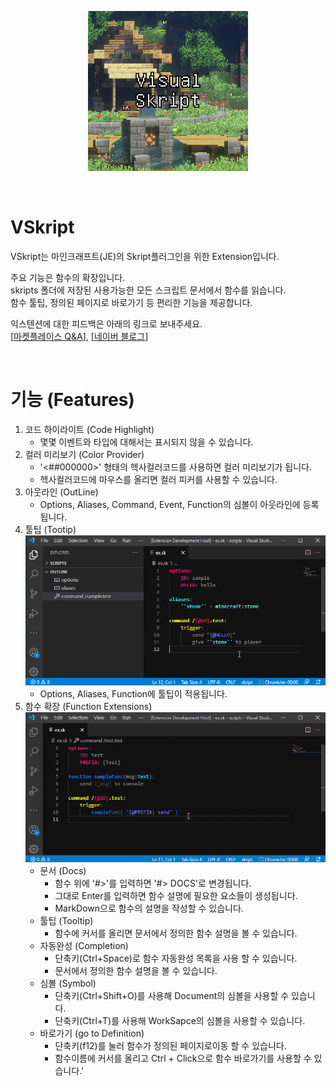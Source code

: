 <p align="center"><img src="img/cover.png"></p>

<br>

# VSkript 
VSkript는 마인크래프트(JE)의 Skript플러그인을 위한 Extension입니다.  

주요 기능은 함수의 확장입니다.  
skripts 폴더에 저장된 사용가능한 모든 스크립트 문서에서 함수를 읽습니다.  
함수 툴팁, 정의된 페이지로 바로가기 등 편리한 기능을 제공합니다.

익스텐션에 대한 피드백은 아래의 링크로 보내주세요.  
[[마켓플레이스 Q&A](https://marketplace.visualstudio.com/items?itemName=Vhone.vskript&ssr=false#qna)],
[[네이버 블로그](https://blog.naver.com/v_hone)]

<br>

# 기능 (Features)
1. 코드 하이라이트 (Code Highlight)
	- 몇몇 이벤트와 타입에 대해서는 표시되지 않을 수 있습니다.
2. 컬러 미리보기 (Color Provider)
	- '<##000000>' 형태의 헥사컬러코드를 사용하면 컬러 미리보기가 됩니다.
	- 헥사컬러코드에 마우스를 올리면 컬러 피커를 사용할 수 있습니다.
3. 아웃라인 (OutLine)
	- Options, Aliases, Command, Event, Function의 심볼이 아웃라인에 등록됩니다.
4. 툴팁 (Tootip)  
	![tooltip](img/tooltip.gif)
	- Options, Aliases, Function에 툴팁이 적용됩니다.  
5. 함수 확장 (Function Extensions)  
![function_docs](img/function_docs.gif)
    - 문서 (Docs)
		- 함수 위에 '#>'를 입력하면 '#> DOCS'로 변경됩니다.
		- 그대로 Enter를 입력하면 함수 설명에 필요한 요소들이 생성됩니다.
		- MarkDown으로 함수의 설명을 작성할 수 있습니다.
	- 툴팁 (Tooltip)
   		- 함수에 커서를 올리면 문서에서 정의한 함수 설명을 볼 수 있습니다.
	- 자동완성 (Completion)
		- 단축키(Ctrl+Space)로 함수 자동완성 목록을 사용 할 수 있습니다.
		- 문서에서 정의한 함수 설명을 볼 수 있습니다.
	- 심볼 (Symbol)
		- 단축키(Ctrl+Shift+O)를 사용해 Document의 심볼을 사용할 수 있습니다.
		- 단축키(Ctrl+T)를 사용해 WorkSapce의 심볼을 사용할 수 있습니다.
	- 바로가기 (go to Definition)
		- 단축키(f12)를 눌러 함수가 정의된 페이지로이동 할 수 있습니다.
		- 함수이름에 커서를 올리고 Ctrl + Click으로 함수 바로가기를 사용할 수 있습니다.'